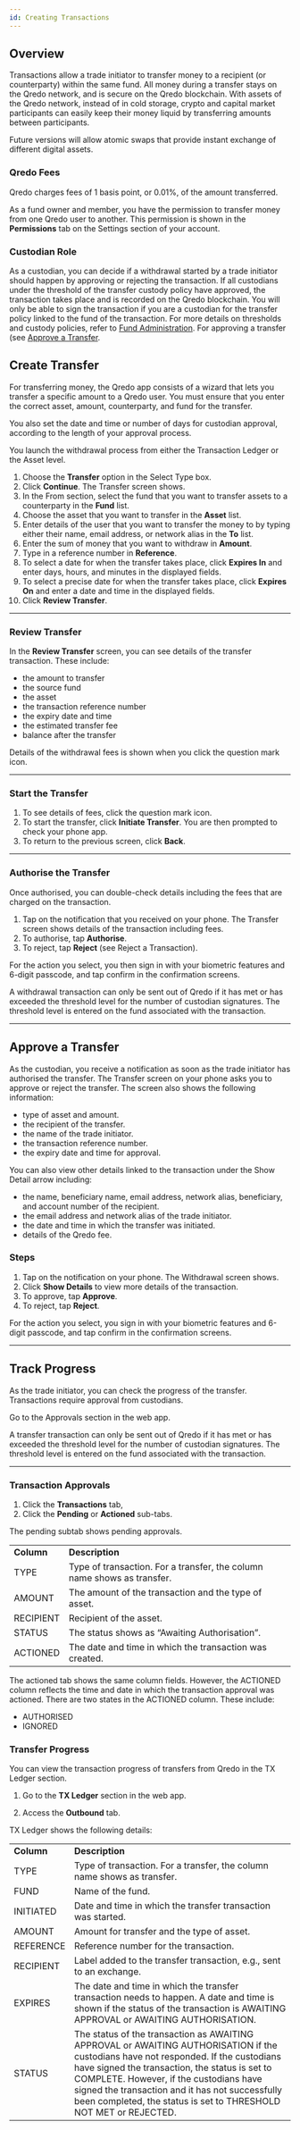 ```yaml
---
id: Creating Transactions
---
```


Overview
---------

Transactions allow a trade initiator to transfer money to a recipient (or counterparty) within the same fund. All money during a transfer
stays on the Qredo network, and is secure on the Qredo blockchain. With assets of the Qredo network, instead of in cold storage, crypto and capital market participants
can easily keep their money liquid by transferring amounts between participants.

Future versions will allow atomic swaps that provide instant exchange of different digital assets.

### Qredo Fees

Qredo charges fees of 1 basis point, or 0.01%, of the amount transferred.

As a fund owner and member, you have the permission to transfer money from one Qredo user to another. This permission is shown in the **Permissions** tab on the Settings section of your account.

### Custodian Role

As a custodian, you can decide if a withdrawal started by a trade initiator should happen by approving or rejecting the transaction. If all custodians under the threshold of the transfer custody policy have approved, the transaction takes place and is recorded on the Qredo blockchain. You will only be able to sign the transaction if you are a custodian for the transfer policy linked to the fund of the transaction. For more details on thresholds and custody policies, refer to [Fund Administration](/docs/Fund%20Administration).
For approving a transfer (see [Approve a Transfer](#approve-a-transfer).

Create Transfer
---------------

For transferring money, the Qredo app consists of a wizard that lets you transfer a specific amount to a Qredo user. You must ensure that you enter the correct asset, amount, counterparty, and fund for the transfer.

You also set the date and time or number of days for custodian approval, according to the length of your approval process.

You launch the withdrawal process from either the Transaction Ledger or the Asset level.

1. Choose the **Transfer** option in the Select Type box.
2. Click **Continue**. The Transfer screen shows.
3. In the From section, select the fund that you want to transfer assets to a counterparty in the **Fund** list.
4.  Choose the asset that you want to transfer in the **Asset** list.
5.  Enter details of the user that you want to transfer the money to by typing either their name, email address, or network alias in the **To** list.
6.  Enter the sum of money that you want to withdraw in **Amount**.
7.  Type in a reference number in **Reference**.
8.  To select a date for when the transfer takes place, click **Expires In** and enter days, hours, and minutes in the displayed fields.
9.  To select a precise date for when the transfer takes place, click **Expires On** and enter a date and time in the displayed fields.
10.  Click **Review Transfer**.

---

### Review Transfer

In the **Review Transfer** screen, you can see details of the transfer transaction. These include:

*   the amount to transfer
*   the source fund
*   the asset
*   the transaction reference number
*   the expiry date and time
*   the estimated transfer fee
*   balance after the transfer

Details of the withdrawal fees is shown when you click the question mark icon.

---

### Start the Transfer

1. To see details of fees, click the question mark icon.
2. To start the transfer, click **Initiate Transfer**. You are then prompted to check your phone app.
2. To return to the previous screen, click **Back**.

---

### Authorise the Transfer

Once authorised, you can double-check details including the fees that are charged on the transaction.

1.  Tap on the notification that you received on your phone. The Transfer screen shows details of the transaction including fees.
2.  To authorise, tap **Authorise**.
3.  To reject, tap **Reject** (see Reject a Transaction).

For the action you select, you then sign in with your biometric features and 6-digit passcode, and tap confirm in the confirmation screens.

A withdrawal transaction can only be sent out of Qredo if it has met or has exceeded the threshold level for the number of custodian signatures. The threshold level is entered on the fund associated with the transaction.

---

Approve a Transfer
------------------

As the custodian, you receive a notification as soon as the trade initiator has authorised the transfer. The Transfer screen on your phone asks you to approve or reject the transfer. The screen also shows the following information:

*   type of asset and amount.
*   the recipient of the transfer.
*   the name of the trade initiator.
*   the transaction reference number.
*   the expiry date and time for approval.

You can also view other details linked to the transaction under the Show Detail arrow including:

*   the name, beneficiary name, email address, network alias, beneficiary, and account number of the recipient.
*   the email address and network alias of the trade initiator.
*   the date and time in which the transfer was initiated.
*   details of the Qredo fee.

### Steps

1.  Tap on the notification on your phone. The Withdrawal screen shows.
2.  Click **Show Details** to view more details of the transaction.
3.  To approve, tap **Approve**.
4.  To reject, tap **Reject**.

For the action you select, you sign in with your biometric features and 6-digit passcode, and tap confirm in the confirmation screens.

---

Track Progress
--------------

As the trade initiator, you can check the progress of the transfer. Transactions require approval from custodians.

Go to the Approvals section in the web app.

A transfer transaction can only be sent out of Qredo if it has met or has exceeded the threshold level for the number of custodian signatures. The threshold level is entered on the fund associated with the transaction.

---

### Transaction Approvals

1.  Click the **Transactions** tab,
2.  Click the **Pending** or **Actioned** sub-tabs.

The pending subtab shows pending approvals.

|     |     |
| --- | --- |
| **Column** | **Description** |
| TYPE | Type of transaction. For a transfer, the column name shows as transfer. |
| AMOUNT | The amount of the transaction and the type of asset. |
| RECIPIENT | Recipient of the asset. |
| STATUS | The status shows as “Awaiting Authorisation”. |
| ACTIONED | The date and time in which the transaction was created. |


The actioned tab shows the same column fields. However, the ACTIONED column reflects the time and date in which the transaction approval was actioned. There are two states in the ACTIONED column. These include:

*   AUTHORISED
*   IGNORED

### Transfer Progress

You can view the transaction progress of transfers from Qredo in the TX Ledger section.

1.  Go to the **TX Ledger** section in the web app.

2.  Access the **Outbound** tab.

TX Ledger shows the following details:

|     |     |
| --- | --- |
| **Column** | **Description** |
| TYPE | Type of transaction. For a transfer, the column name shows as transfer. |
| FUND | Name of the fund. |
| INITIATED | Date and time in which the transfer transaction was started. |
| AMOUNT | Amount for transfer and the type of asset. |
| REFERENCE | Reference number for the transaction. |
| RECIPIENT | Label added to the transfer transaction, e.g., sent to an exchange. |
| EXPIRES | The date and time in which the transfer transaction needs to happen. A date and time is shown if the status of the transaction is AWAITING APPROVAL or AWAITING AUTHORISATION. |
| STATUS | The status of the transaction as AWAITING APPROVAL or AWAITING AUTHORISATION if the custodians have not responded. If the custodians have signed the transaction, the status is set to COMPLETE. However, if the custodians have signed the transaction and it has not successfully been completed, the status is set to THRESHOLD NOT MET or REJECTED. |


